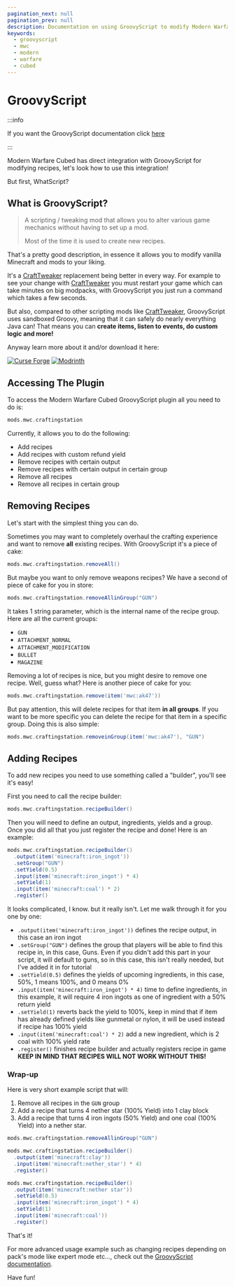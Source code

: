 ```yaml
---
pagination_next: null
pagination_prev: null
description: Documentation on using GroovyScript to modify Modern Warfare Cubed
keywords:
  - groovyscript
  - mwc
  - modern
  - warfare
  - cubed
---
```


# GroovyScript

:::info

If you want the GroovyScript documentation click [here](https://cleanroommc.com/groovy-script)

:::

Modern Warfare Cubed has direct integration with GroovyScript for modifying recipes, let's look how to use this integration!

But first, WhatScript?

## What is GroovyScript?

> A scripting / tweaking mod that allows you to alter various game mechanics without having to set up a mod.
>
>Most of the time it is used to create new recipes.

That's a pretty good description, in essence it allows you to modify vanilla Minecraft and mods to your liking.

It's a [CraftTweaker] replacement being better in every way.
For example to see your change with [CraftTweaker] you must restart your game which can take minutes on big modpacks, with GroovyScript you just run a command which takes a few seconds.

But also, compared to other scripting mods like [CraftTweaker], GroovyScript uses sandboxed Groovy, meaning that it can safely do nearly everything Java can!
That means you can **create items, listen to events, do custom logic and more!**

Anyway learn more about it and/or download it here:

[![Curse Forge](https://cdn.jsdelivr.net/npm/@intergrav/devins-badges@3/assets/cozy/available/curseforge_vector.svg)](https://www.curseforge.com/minecraft/mc-mods/groovyscript)
[![Modrinth](https://cdn.jsdelivr.net/npm/@intergrav/devins-badges@3/assets/cozy/available/modrinth_vector.svg)](https://modrinth.com/mod/groovyscript)

[CraftTweaker]: https://www.curseforge.com/minecraft/mc-mods/crafttweaker

## Accessing The Plugin

To access the Modern Warfare Cubed GroovyScript plugin all you need to do is:

```groovy
mods.mwc.craftingstation
```

Currently, it allows you to do the following:
- Add recipes
- Add recipes with custom refund yield
- Remove recipes with certain output
- Remove recipes with certain output in certain group
- Remove all recipes
- Remove all recipes in certain group

## Removing Recipes

Let's start with the simplest thing you can do.

Sometimes you may want to completely overhaul the crafting experience and want to remove **all** existing recipes.
With GroovyScript it's a piece of cake:

```groovy
mods.mwc.craftingstation.removeAll()
```

But maybe you want to only remove weapons recipes?
We have a second of piece of cake for you in store:

```groovy
mods.mwc.craftingstation.removeAllinGroup("GUN")
```

It takes 1 string parameter, which is the internal name of the recipe group.
Here are all the current groups:
- `GUN`
- `ATTACHMENT_NORMAL`
- `ATTACHMENT_MODIFICATION`
- `BULLET`
- `MAGAZINE`

Removing a lot of recipes is nice, but you might desire to remove one recipe.
Well, guess what? Here is another piece of cake for you:

```groovy
mods.mwc.craftingstation.remove(item('mwc:ak47'))
```

But pay attention, this will delete recipes for that item **in all groups**.
If you want to be more specific you can delete the recipe for that item in a specific group.
Doing this is also simple:

```groovy
mods.mwc.craftingstation.removeinGroup(item('mwc:ak47'), "GUN")
```

## Adding Recipes

To add new recipes you need to use something called a "builder", you'll see it's easy!

First you need to call the recipe builder:

```groovy
mods.mwc.craftingstation.recipeBuilder()
```

Then you will need to define an output, ingredients, yields and a group.
Once you did all that you just register the recipe and done!
Here is an example:

```groovy
mods.mwc.craftingstation.recipeBuilder()
  .output(item('minecraft:iron_ingot'))
  .setGroup("GUN")
  .setYield(0.5)
  .input(item('minecraft:iron_ingot') * 4)
  .setYield(1)
  .input(item('minecraft:coal') * 2)
  .register()
```
It looks complicated, I know. but it really isn't.
Let me walk through it for you one by one:

- `.output(item('minecraft:iron_ingot'))` defines the recipe output, in this case an iron ingot
- `.setGroup("GUN")` defines the group that players will be able to find this recipe in, in this case, Guns. Even if you didn't add this part in your script, it will default to guns, so in this case, this isn't really needed, but I've added it in for tutorial
- `.setYield(0.5)` defines the yields of upcoming ingredients, in this case, 50%, 1 means 100%, and 0 means 0%
- `.input(item('minecraft:iron_ingot') * 4)` time to define ingredients, in this example, it will require 4 iron ingots as one of ingredient with a 50% return yield
- `.setYield(1)` reverts back the yield to 100%, keep in mind that if item has already defined yields like gunmetal or nylon, it will be used instead if recipe has 100% yield
- `.input(item('minecraft:coal') * 2)` add a new ingredient, which is 2 coal with 100% yield rate
- `.register()` finishes recipe builder and actually registers recipe in game **KEEP IN MIND THAT RECIPES WILL NOT WORK WITHOUT THIS!**

### Wrap-up

Here is very short example script that will:
1. Remove all recipes in the `GUN` group
2. Add a recipe that turns 4 nether star (100% Yield) into 1 clay block
3. Add a recipe that turns 4 iron ingots (50% Yield) and one coal (100% Yield) into a nether star.

```groovy
mods.mwc.craftingstation.removeAllinGroup("GUN")

mods.mwc.craftingstation.recipeBuilder()
  .output(item('minecraft:clay'))
  .input(item('minecraft:nether_star') * 4)
  .register()

mods.mwc.craftingstation.recipeBuilder()
  .output(item('minecraft:nether star'))
  .setYield(0.5)
  .input(item('minecraft:iron_ingot') * 4)
  .setYield(1)
  .input(item('minecraft:coal'))
  .register()
```

That's it!

For more advanced usage example such as changing recipes depending on pack's mode like expert mode etc..., check out the [GroovyScript documentation](https://cleanroommc.com/groovy-script).

Have fun!
